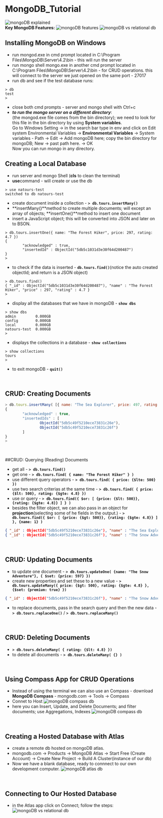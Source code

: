 # MongoDB_Tutorial
![mongoDB explained](images/mongoDB1.png)  
**Key MongoDB Features:**
![mongoDB features](images/mongoDB2.png)
![mongoDB vs relational db](images/mongoDB3.png)

## Installing MongoDB on Windows
- run mongod.exe in cmd prompt located in  C:\Program Files\MongoDB\Server\4.2\bin - this will run the server
- run mongo shell mongo.exe in another cmd prompt located in C:\Program Files\MongoDB\Server\4.2\bin - for CRUD operations. this will connect to the server we just opened on the same port - 27017
- run db and see if the test database runs:
```
> db
test
>
```   
- close both cmd prompts - server and mongo shell with Ctrl+c
- ***to run the mongo server on a different directory***:  
  (the mongod.exe file comes from the bin directory); we need to look for this file in the bin directory by using **System variables**.  
  Go to Windows Setting -> in the search bar type in env and click on Edit system Environmental Variables -> **Environmental Variables** -> System variables - Path -> Edit -> Add mongoDB here; copy the bin directory for mongoDB; New -> past path here. -> OK  
  Now you can run mongo in any directory.  

## Creating a Local Database
- run server and mongo Shell (**cls** to clean the terminal)
- **use**command - will create or use the db
```
> use natours-test
switched to db natours-test
```
- create document inside a collection - **```> db.tours.insertMany()```**
- **insertMany()**method to create multiple documents; will except an array of objects; **insertOne()**method to insert one document
- insert a JavaScript object; this will be converted into JSON and later on to BSON.
```
> db.tours.insertOne({ name: "The Forest Hiker", price: 297, rating: 4.7 })
{
        "acknowledged" : true,
        "insertedId" : ObjectId("5db5c1031d3e30f64d200487")
}
>
```
- to check if the data is inserted - **```db.tours.find()```**(notice the auto created objectId; and return is a JSON object)
```
> db.tours.find()
{ "_id" : ObjectId("5db5c1031d3e30f64d200487"), "name" : "The Forest Hiker", "price" : 297, "rating" : 4.7 }
>
```  
- display all the databases that we have in mongoDB - **```show dbs```**
```
> show dbs
admin         0.000GB
config        0.000GB
local         0.000GB
natours-test  0.000GB
>
```
- displays the collections in a database - **```show collections```**  
```
> show collections
tours
>
```  
- to exit mongoDB - **```quit()```**
<br/>

## CRUD: Creating Documents
```JavaScript
> db.tours.insertMany( [{ name: "The Sea Explorer", price: 497, rating: 4.8 } , { name: "The Snow Adventure", price: 997, rating: 4.9, difficulty: "easy" }] )
{
        "acknowledged" : true,
        "insertedIds" : [
                ObjectId("5db5c49f5210ece73831c26e"),
                ObjectId("5db5c49f5210ece73831c26f")
        ]
}
>
```  
<br/>

##CRUD: Querying (Reading) Documents
- get all - **```> db.tours.find()```**
- get one - **```> db.tours.find( { name: "The Forest Hiker" } )```**
- use different query operators - **```> db.tours.find( { price: {$lte: 500} })```**
- use two search criterias at the same time - **```> db.tours.find( { price: {$lt: 500}, rating: {$gte: 4.8} })   ```**
- use or query - **```> db.tours.find({ $or: [ {price: {$lt: 500}}, {rating: {$gte: 4.8}} ] } )```**
- besides the filter object, we can also pass in an object for **projection**(selecting some of he fields in the output.) - **```> db.tours.find({ $or: [ {price: {$gt: 500}}, {rating: {$gte: 4.8}} ] }, {name: 1} )```**  
```JSON
{ "_id" : ObjectId("5db5c49f5210ece73831c26e"), "name" : "The Sea Explorer" }
{ "_id" : ObjectId("5db5c49f5210ece73831c26f"), "name" : "The Snow Adventure" }
```  
<br/>

## CRUD: Updating Documents
- to update one document - **```> db.tours.updateOne( {name: "The Snow Adventure"}, { $set: {price: 597} })```**
- create new properties and set these to a new value - **```> db.tours.updateMany({ price: {$gt: 500}, rating: {$gte: 4.8} }, {$set: {premium: true} })```**  
```JSON
{ "_id" : ObjectId("5db5c49f5210ece73831c26f"), "name" : "The Snow Adventure", "price" : 597, "rating" : 4.9, "difficulty" : "easy", "premium" : true }
```  
- to replace documents, pass in the search query and then the new data - **```> db.tours.replaceOne()```** / **```> db.tours.replaceMany()```**  
<br/>  

## CRUD: Deleting Documents
- **```> db.tours.deleteMany( { rating: {$lt: 4.8} })```**  
- to delete all documents - **```> db.tours.deleteMany( {} )```**  
<br/>  

## Using Compass App for CRUD Operations
- Instead of using the terminal we can also use an Compass - download **MongoDB Compass** - mongodb.com -> Tools -> Compass
- Connet to Host
![mongoDB compass db](images/mongoDB4.png)
- here you can Insert, Update, and Delete Documents; and filter documents; use Aggregations, Indexes
![mongoDB compass db](images/mongoDB5.png)  
<br/>

## Creating a Hosted Database with Atlas
- create a remote db hosted on mongoDB atlas.
- mongodb.com -> Products -> MongoDB Atlas -> Start Free (Create Account) -> Create New Project -> Build A Cluster(instance of our db)
- Now we have a blank database, ready to connnect to our own development computer.
![mongoDB atlas db](images/mongoDB6.png)  
<br/>

## Connecting to Our Hosted Database
- in the Atlas app click on Connect; follow the steps:
![mongoDB vs relational db](images/mongoDB6.png)